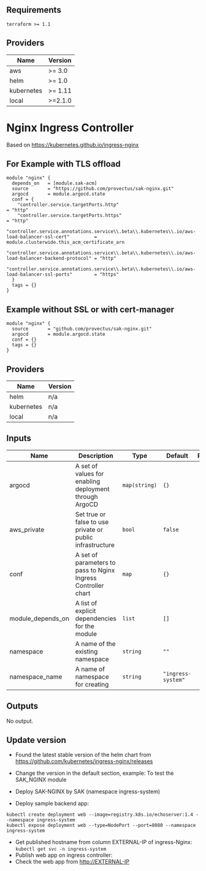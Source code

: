 ## Requirements

```
terraform >= 1.1
 ```

 
## Providers

| Name | Version |
|------|---------|
| aws | >= 3.0 |
| helm | >= 1.0 |
| kubernetes | >= 1.11 |
| local | >=2.1.0 |
# Nginx Ingress Controller

Based on <https://kubernetes.github.io/ingress-nginx>

## For Example with TLS offload

``` hcl
module "nginx" {
  depends_on   = [module.sak-acm]
  source       = "https://github.com/provectus/sak-nginx.git"
  argocd       = module.argocd.state
  conf = {
    "controller.service.targetPorts.http"                                                                = "http"
    "controller.service.targetPorts.https"                                                               = "http"
    "controller.service.annotations.service\\.beta\\.kubernetes\\.io/aws-load-balancer-ssl-cert"         = module.clusterwide.this_acm_certificate_arn
    "controller.service.annotations.service\\.beta\\.kubernetes\\.io/aws-load-balancer-backend-protocol" = "http"
    "controller.service.annotations.service\\.beta\\.kubernetes\\.io/aws-load-balancer-ssl-ports"        = "https"
  }
  tags = {}
}
```

## Example without SSL or with cert-manager

``` hcl
module "nginx" {
  source       = "github.com/provectus/sak-nginx.git"
  argocd       = module.argocd.state
  conf = {}
  tags = {}
}
```

## Providers

| Name | Version |
|------|---------|
| helm | n/a |
| kubernetes | n/a |
| local | n/a |

## Inputs

| Name | Description | Type | Default | Required |
|------|-------------|------|---------|:-----:|
| argocd | A set of values for enabling deployment through ArgoCD | `map(string)` | `{}` | no |
| aws\_private | Set true or false to use private or public infrastructure | `bool` | `false` | no |
| conf | A set of parameters to pass to Nginx Ingress Controller chart | `map` | `{}` | no |
| module\_depends\_on | A list of explicit dependencies for the module | `list` | `[]` | no |
| namespace | A name of the existing namespace | `string` | `""` | no |
| namespace\_name | A name of namespace for creating | `string` | `"ingress-system"` | no |

## Outputs

No output.

## Update version

- Found the latest stable version of the helm chart from <https://github.com/kubernetes/ingress-nginx/releases>
- Change the version in the default section, example:
To test the SAK_NGINX module

- Deploy SAK-NGINX by SAK (namespace ingress-system)
- Deploy sample backend app:

```
kubectl create deployment web --image=registry.k8s.io/echoserver:1.4 --namespace ingress-system
kubectl expose deployment web --type=NodePort --port=8080 --namespace ingress-system
```

- Get published hostname from column EXTERNAL-IP of ingress-Nginx: ```kubectl get svc -n ingress-system```
- Publish web app on ingress controller:
- Check the web app from <http://EXTERNAL-IP>
